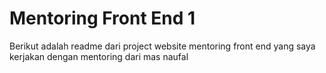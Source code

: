 
# Mentoring Front End 1

Berikut adalah readme dari project website mentoring front end yang saya kerjakan dengan mentoring dari mas naufal

